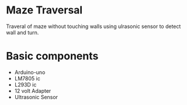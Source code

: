 
# Maze Traversal

Traveral of maze without touching walls using ulrasonic sensor to detect wall and turn.

# Basic components
- Arduino-uno
- LM7805 ic
- L293D ic
- 12 volt Adapter
- Ultrasonic Sensor
